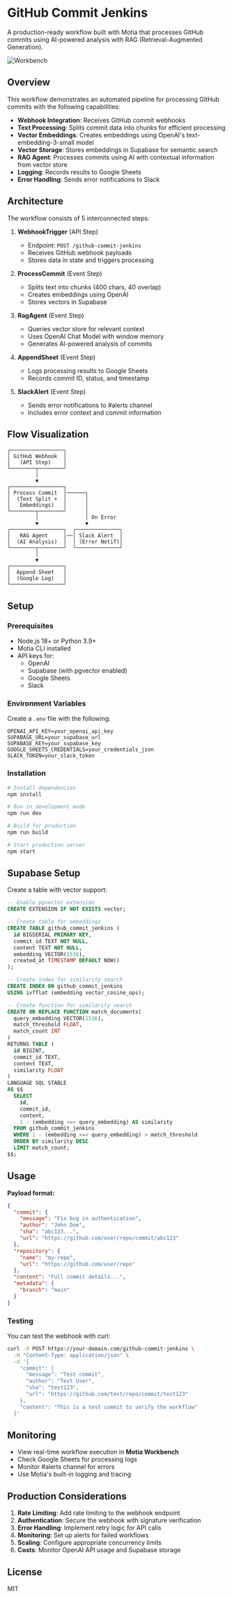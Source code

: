 # GitHub Commit Jenkins

A production-ready workflow built with Motia that processes GitHub commits using AI-powered analysis with RAG (Retrieval-Augmented Generation).

![Workbench](./img/workbench.png)
## Overview

This workflow demonstrates an automated pipeline for processing GitHub commits with the following capabilities:

- **Webhook Integration**: Receives GitHub commit webhooks
- **Text Processing**: Splits commit data into chunks for efficient processing
- **Vector Embeddings**: Creates embeddings using OpenAI's text-embedding-3-small model
- **Vector Storage**: Stores embeddings in Supabase for semantic search
- **RAG Agent**: Processes commits using AI with contextual information from vector store
- **Logging**: Records results to Google Sheets
- **Error Handling**: Sends error notifications to Slack

## Architecture

The workflow consists of 5 interconnected steps:

1. **WebhookTrigger** (API Step)
   - Endpoint: `POST /github-commit-jenkins`
   - Receives GitHub webhook payloads
   - Stores data in state and triggers processing

2. **ProcessCommit** (Event Step)
   - Splits text into chunks (400 chars, 40 overlap)
   - Creates embeddings using OpenAI
   - Stores vectors in Supabase

3. **RagAgent** (Event Step)
   - Queries vector store for relevant context
   - Uses OpenAI Chat Model with window memory
   - Generates AI-powered analysis of commits

4. **AppendSheet** (Event Step)
   - Logs processing results to Google Sheets
   - Records commit ID, status, and timestamp

5. **SlackAlert** (Event Step)
   - Sends error notifications to #alerts channel
   - Includes error context and commit information

## Flow Visualization

```
┌─────────────────┐
│ GitHub Webhook  │
│   (API Step)    │
└────────┬────────┘
         │
         ▼
┌─────────────────┐
│ Process Commit  │──────┐
│  (Text Split +  │      │
│   Embeddings)   │      │
└────────┬────────┘      │
         │               │ On Error
         ▼               ▼
┌─────────────────┐  ┌──────────────┐
│   RAG Agent     │──│ Slack Alert  │
│  (AI Analysis)  │  │ (Error Notif)│
└────────┬────────┘  └──────────────┘
         │
         ▼
┌─────────────────┐
│  Append Sheet   │
│  (Google Log)   │
└─────────────────┘
```

## Setup

### Prerequisites

- Node.js 18+ or Python 3.9+
- Motia CLI installed
- API keys for:
  - OpenAI
  - Supabase (with pgvector enabled)
  - Google Sheets
  - Slack

### Environment Variables

Create a `.env` file with the following:

```env
OPENAI_API_KEY=your_openai_api_key
SUPABASE_URL=your_supabase_url
SUPABASE_KEY=your_supabase_key
GOOGLE_SHEETS_CREDENTIALS=your_credentials_json
SLACK_TOKEN=your_slack_token
```

### Installation

```bash
# Install dependencies
npm install

# Run in development mode
npm run dev

# Build for production
npm run build

# Start production server
npm start
```

## Supabase Setup

Create a table with vector support:

```sql
-- Enable pgvector extension
CREATE EXTENSION IF NOT EXISTS vector;

-- Create table for embeddings
CREATE TABLE github_commit_jenkins (
  id BIGSERIAL PRIMARY KEY,
  commit_id TEXT NOT NULL,
  content TEXT NOT NULL,
  embedding VECTOR(1536),
  created_at TIMESTAMP DEFAULT NOW()
);

-- Create index for similarity search
CREATE INDEX ON github_commit_jenkins 
USING ivfflat (embedding vector_cosine_ops);

-- Create function for similarity search
CREATE OR REPLACE FUNCTION match_documents(
  query_embedding VECTOR(1536),
  match_threshold FLOAT,
  match_count INT
)
RETURNS TABLE (
  id BIGINT,
  commit_id TEXT,
  content TEXT,
  similarity FLOAT
)
LANGUAGE SQL STABLE
AS $$
  SELECT
    id,
    commit_id,
    content,
    1 - (embedding <=> query_embedding) AS similarity
  FROM github_commit_jenkins
  WHERE 1 - (embedding <=> query_embedding) > match_threshold
  ORDER BY similarity DESC
  LIMIT match_count;
$$;
```

## Usage

**Payload format:**

```json
{
  "commit": {
    "message": "Fix bug in authentication",
    "author": "John Doe",
    "sha": "abc123...",
    "url": "https://github.com/user/repo/commit/abc123"
  },
  "repository": {
    "name": "my-repo",
    "url": "https://github.com/user/repo"
  },
  "content": "Full commit details...",
  "metadata": {
    "branch": "main"
  }
}
```

### Testing

You can test the webhook with curl:

```bash
curl -X POST https://your-domain.com/github-commit-jenkins \
  -H "Content-Type: application/json" \
  -d '{
    "commit": {
      "message": "Test commit",
      "author": "Test User",
      "sha": "test123",
      "url": "https://github.com/test/repo/commit/test123"
    },
    "content": "This is a test commit to verify the workflow"
  }'
```

## Monitoring

- View real-time workflow execution in **Motia Workbench**
- Check Google Sheets for processing logs
- Monitor #alerts channel for errors
- Use Motia's built-in logging and tracing

## Production Considerations

1. **Rate Limiting**: Add rate limiting to the webhook endpoint
2. **Authentication**: Secure the webhook with signature verification
3. **Error Handling**: Implement retry logic for API calls
4. **Monitoring**: Set up alerts for failed workflows
5. **Scaling**: Configure appropriate concurrency limits
6. **Costs**: Monitor OpenAI API usage and Supabase storage

## License

MIT
